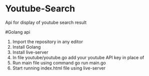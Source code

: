 # Youtube-Search
Api for display of youtube search result

#Golang api
1. Import the repository in any editor
2. Install Golang
3. Install live-server
4. In file youtube/youtube.go add your youtube API key in place of <API KEY>
5. Run main file using command go run main.go
6. Start running index.html file using live-server
